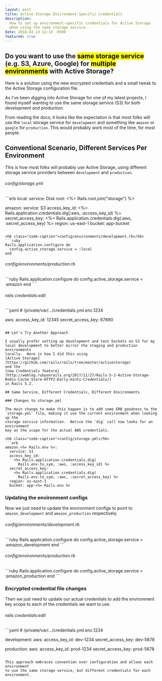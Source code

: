 ```yaml
---
layout: post
title: Active Storage Environment-Specific Credentials
description:
  How to set up environment-specific credentials for Active Storage
  when using the same storage service
date: 2018-02-13 12:13 -0500
featured: true
---
```


## Do you want to use the <mark>same storage service</mark> (e.g. S3, Azure, Google) for <mark>multiple environments</mark> with Active Storage?

Here is a solution using the new encrypted credentials and a small tweak to the
Active Storage configuration file.

<!--more-->

As I've been digging into Active Storage for one of my latest projects, I found
myself wanting to use the same storage service (S3) for both development and
production.

From reading the docs, it looks like the expectation is that most folks will use
the `local` storage service for `development` and something like `amazon` or
`google` for `production`.  This would probably work most of the time, for most
people.

## Conventional Scenario, Different Services Per Environment

This is how most folks will probably use Active Storage, using different storage
service providers between `development` and `production`.

<h6 class="code-caption">config/storage.yml</h6>
```erb
local:
  service: Disk
  root: <%= Rails.root.join("storage") %>

amazon:
  service: S3
  access_key_id:
    <%= Rails.application.credentials.dig(:aws, :access_key_id) %>
  secret_access_key:
    <%= Rails.application.credentials.dig(:aws, :secret_access_key) %>
  region: us-east-1
  bucket: app-bucket
```

<h6 class="code-caption">config/environments/development.rb</h6>
```ruby
Rails.application.configure do
  config.active_storage.service = :local
end
```

<h6 class="code-caption">config/environments/production.rb</h6>
```ruby
Rails.application.configure do
  config.active_storage.service = :amazon
end
```

<h6 class="code-caption">rails credentials:edit</h6>
```yaml
# /private/var/.../credentials.yml.enc.1234

aws:
  access_key_id: 12345
  secret_access_key: 67890
```

## Let's Try Another Approach

I usually prefer setting up development and test buckets on S3 for my
local development to better mirror the staging and production environments
locally.  Here is how I did this using
[Active Storage](https://github.com/rails/rails/tree/master/activestorage)
and the 
[new Credentials feature](http://weblog.rubyonrails.org/2017/11/27/Rails-5-2-Active-Storage-Redis-Cache-Store-HTTP2-Early-Hints-Credentials/)
in Rails 5.2.

## Same Service, Different Credentials, Different Environments

### Changes to storage.yml

The main change to make this happen is to add some ERB goodness to the
`storage.yml` file, making it use the current environment when looking up the
storage service information.  Notice the `dig` call now looks for an environment
key as the scope for the actual AWS credentials.

<h6 class="code-caption">config/storage.yml</h6>
```erb
amazon_<%= Rails.env %>:
  service: S3
  access_key_id:
    <%= Rails.application.credentials.dig(
      Rails.env.to_sym, :aws, :access_key_id) %>
  secret_access_key:
    <%= Rails.application.credentials.dig(
      Rails.env.to_sym, :aws, :secret_access_key) %>
  region: us-east-1
  bucket: app-<%= Rails.env %>
```

### Updating the environment configs

Now we just need to update the environment configs to point to
`amazon_development` and `amazon_production` respectively.

<h6 class="code-caption">config/environments/development.rb</h6>
```ruby
Rails.application.configure do
  config.active_storage.service = :amazon_development
end
```

<h6 class="code-caption">config/environments/production.rb</h6>
```ruby
Rails.application.configure do
  config.active_storage.service = :amazon_production
end
```

### Encrypted credential file changes

Then we just need to update our actual credentials to add the environment key
scope to each of the credentials we want to use.

<h6 class="code-caption">rails credentials:edit</h6>
```yaml
# /private/var/.../credentials.yml.enc.1234

development:
  aws:
    access_key_id: dev-1234
    secret_access_key: dev-5678

production:
  aws:
    access_key_id: prod-1234
    secret_access_key: prod-5678
```

This approach embraces convention over configuration and allows each environment
to use the same storage service, but different credentials for each environment.
